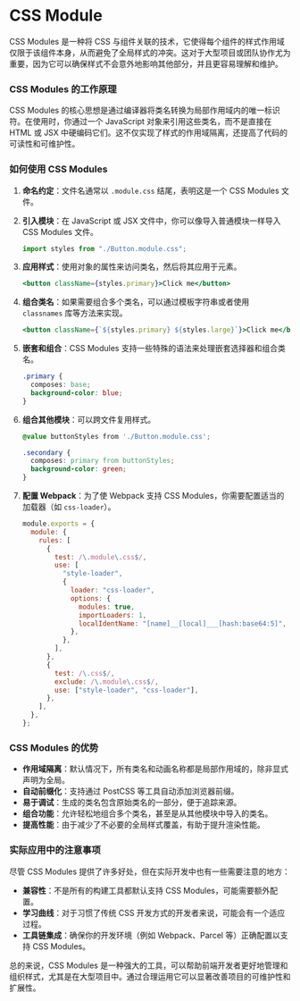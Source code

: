 # CSS Module

CSS Modules 是一种将 CSS 与组件关联的技术，它使得每个组件的样式作用域仅限于该组件本身，从而避免了全局样式的冲突。这对于大型项目或团队协作尤为重要，因为它可以确保样式不会意外地影响其他部分，并且更容易理解和维护。

### CSS Modules 的工作原理

CSS Modules 的核心思想是通过编译器将类名转换为局部作用域内的唯一标识符。在使用时，你通过一个 JavaScript 对象来引用这些类名，而不是直接在 HTML 或 JSX 中硬编码它们。这不仅实现了样式的作用域隔离，还提高了代码的可读性和可维护性。

### 如何使用 CSS Modules

1. **命名约定**：文件名通常以 `.module.css` 结尾，表明这是一个 CSS Modules 文件。
2. **引入模块**：在 JavaScript 或 JSX 文件中，你可以像导入普通模块一样导入 CSS Modules 文件。

   ```javascript
   import styles from "./Button.module.css";
   ```

3. **应用样式**：使用对象的属性来访问类名，然后将其应用于元素。

   ```jsx
   <button className={styles.primary}>Click me</button>
   ```

4. **组合类名**：如果需要组合多个类名，可以通过模板字符串或者使用 `classnames` 库等方法来实现。

   ```jsx
   <button className={`${styles.primary} ${styles.large}`}>Click me</button>
   ```

5. **嵌套和组合**：CSS Modules 支持一些特殊的语法来处理嵌套选择器和组合类名。

   ```css
   .primary {
     composes: base;
     background-color: blue;
   }
   ```

6. **组合其他模块**：可以跨文件复用样式。

   ```css
   @value buttonStyles from './Button.module.css';

   .secondary {
     composes: primary from buttonStyles;
     background-color: green;
   }
   ```

7. **配置 Webpack**：为了使 Webpack 支持 CSS Modules，你需要配置适当的加载器（如 `css-loader`）。
   ```javascript
   module.exports = {
     module: {
       rules: [
         {
           test: /\.module\.css$/,
           use: [
             "style-loader",
             {
               loader: "css-loader",
               options: {
                 modules: true,
                 importLoaders: 1,
                 localIdentName: "[name]__[local]___[hash:base64:5]",
               },
             },
           ],
         },
         {
           test: /\.css$/,
           exclude: /\.module\.css$/,
           use: ["style-loader", "css-loader"],
         },
       ],
     },
   };
   ```

### CSS Modules 的优势

- **作用域隔离**：默认情况下，所有类名和动画名称都是局部作用域的，除非显式声明为全局。
- **自动前缀化**：支持通过 PostCSS 等工具自动添加浏览器前缀。
- **易于调试**：生成的类名包含原始类名的一部分，便于追踪来源。
- **组合功能**：允许轻松地组合多个类名，甚至是从其他模块中导入的类名。
- **提高性能**：由于减少了不必要的全局样式覆盖，有助于提升渲染性能。

### 实际应用中的注意事项

尽管 CSS Modules 提供了许多好处，但在实际开发中也有一些需要注意的地方：

- **兼容性**：不是所有的构建工具都默认支持 CSS Modules，可能需要额外配置。
- **学习曲线**：对于习惯了传统 CSS 开发方式的开发者来说，可能会有一个适应过程。
- **工具链集成**：确保你的开发环境（例如 Webpack、Parcel 等）正确配置以支持 CSS Modules。

总的来说，CSS Modules 是一种强大的工具，可以帮助前端开发者更好地管理和组织样式，尤其是在大型项目中。通过合理运用它可以显著改善项目的可维护性和扩展性。
